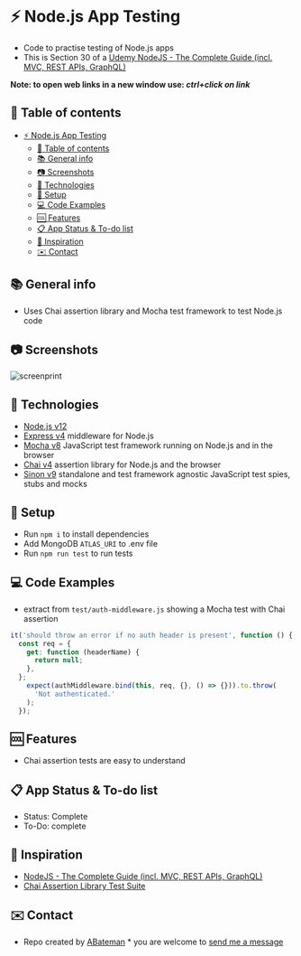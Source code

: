 # :zap: Node.js App Testing

* Code to practise testing of Node.js apps
* This is Section 30 of a [Udemy NodeJS - The Complete Guide (incl. MVC, REST APIs, GraphQL)](https://www.udemy.com/nodejs-the-complete-guide/)

**Note: to open web links in a new window use: _ctrl+click on link_**

## :page_facing_up: Table of contents

* [:zap: Node.js App Testing](#zap-nodejs-app-testing)
  * [:page_facing_up: Table of contents](#page_facing_up-table-of-contents)
  * [:books: General info](#books-general-info)
  * [:camera: Screenshots](#camera-screenshots)
  * [:signal_strength: Technologies](#signal_strength-technologies)
  * [:floppy_disk: Setup](#floppy_disk-setup)
  * [:computer: Code Examples](#computer-code-examples)
  * [:cool: Features](#cool-features)
  * [:clipboard: App Status & To-do list](#clipboard-app-status--to-do-list)
  * [:clap: Inspiration](#clap-inspiration)
  * [:envelope: Contact](#envelope-contact)

## :books: General info

* Uses Chai assertion library and Mocha test framework to test Node.js code

## :camera: Screenshots

![screenprint](./img/.png)

## :signal_strength: Technologies

* [Node.js v12](https://nodejs.org)
* [Express v4](https://www.npmjs.com/package/express) middleware for Node.js
* [Mocha v8](https://mochajs.org/) JavaScript test framework running on Node.js and in the browser
* [Chai v4](https://www.chaijs.com/) assertion library for Node.js and the browser
* [Sinon v9](https://www.npmjs.com/package/sinon) standalone and test framework agnostic JavaScript test spies, stubs and mocks

## :floppy_disk: Setup

* Run `npm i` to install dependencies
* Add MongoDB `ATLAS_URI` to .env file
* Run `npm run test` to run tests

## :computer: Code Examples

* extract from `test/auth-middleware.js` showing a Mocha test with Chai assertion

```javascript
it('should throw an error if no auth header is present', function () {
  const req = {
    get: function (headerName) {
      return null;
    },
  };
    expect(authMiddleware.bind(this, req, {}, () => {})).to.throw(
      'Not authenticated.'
    );
  });
```

## :cool: Features

* Chai assertion tests are easy to understand

## :clipboard: App Status & To-do list

* Status: Complete
* To-Do: complete

## :clap: Inspiration

* [NodeJS - The Complete Guide (incl. MVC, REST APIs, GraphQL)](https://www.udemy.com/nodejs-the-complete-guide/)
* [Chai Assertion Library Test Suite](https://www.chaijs.com/api/test/)

## :envelope: Contact

* Repo created by [ABateman](https://www.andrewbateman.org) * you are welcome to [send me a message](https://andrewbateman.org/contact)
